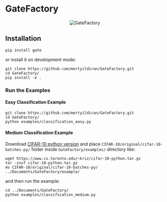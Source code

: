 # GateFactory

<p align="center">
  <img src="https://raw.githubusercontent.com/mertyildiran/GateFactory/master/docs/img/factory.png" alt="GateFactory"/>
</p>

## Installation

```
pip install gate
```

or install it on development mode:

```
git clone https://github.com/mertyildiran/GateFactory.git
cd GateFactory/
pip install -e .
```

### Run the Examples

#### Easy Classification Example

```
git clone https://github.com/mertyildiran/GateFactory.git
cd GateFactory/
python examples/classification_easy.py
```

#### Medium Classification Example

Download [CIFAR-10 python version](https://www.cs.toronto.edu/~kriz/cifar-10-python.tar.gz) and place `CIFAR-10/original/cifar-10-batches-py/` folder inside `GateFactory/examples/` directory like:

```
wget https://www.cs.toronto.edu/~kriz/cifar-10-python.tar.gz
tar -zxvf cifar-10-python.tar.gz
mv CIFAR-10/original/cifar-10-batches-py/ ../Documents/GateFactory/example/
```

and then run the example:

```
cd ../Documents/GateFactory/
python examples/classification_medium.py
```

